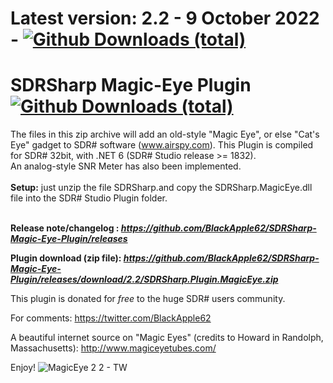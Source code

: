 # Latest version: 2.2 - 9 October 2022 - [![Github Downloads (total)](https://img.shields.io/github/downloads/BlackApple62/SDRSharp-Magic-Eye-Plugin/2.2/total.svg)]()
  
# SDRSharp Magic-Eye Plugin [![Github Downloads (total)](https://img.shields.io/github/downloads/BlackApple62/SDRSharp-Magic-Eye-Plugin/total.svg)]()

The files in this zip archive will add an old-style "Magic Eye", or else "Cat's Eye" gadget to SDR# software (www.airspy.com).
This Plugin is compiled for SDR# 32bit, with .NET 6 (SDR# Studio release >= 1832).
<br>An analog-style SNR Meter has also been implemented.<br><br>**Setup:** just unzip the file SDRSharp.and copy the SDRSharp.MagicEye.dll file into the SDR# Studio Plugin folder.<br><br>



**Release note/changelog : _https://github.com/BlackApple62/SDRSharp-Magic-Eye-Plugin/releases_**

**Plugin download (zip file): _https://github.com/BlackApple62/SDRSharp-Magic-Eye-Plugin/releases/download/2.2/SDRSharp.Plugin.MagicEye.zip_**

This plugin is donated for *free* to the huge SDR# users community.<br>

For comments: https://twitter.com/BlackApple62

A beautiful internet source on "Magic Eyes" (credits to Howard in Randolph, Massachusetts): http://www.magiceyetubes.com/

Enjoy!
![MagicEye 2 2 - TW](https://user-images.githubusercontent.com/47506878/194741405-bcd339cc-643f-4750-984e-819debb6114c.png)

